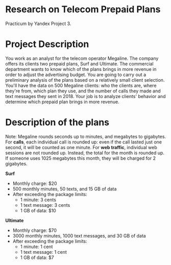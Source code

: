 # Research on Telecom Prepaid Plans
Practicum by Yandex Project 3.

# Project Description
You work as an analyst for the telecom operator Megaline. The company offers its clients two prepaid plans, Surf and Ultimate. The commercial department wants to know which of the plans brings in more revenue in order to adjust the advertising budget.
You are going to carry out a preliminary analysis of the plans based on a relatively small client selection. You'll have the data on 500 Megaline clients: who the clients are, where they're from, which plan they use, and the number of calls they made and text messages they sent in 2018. Your job is to analyze clients' behavior and determine which prepaid plan brings in more revenue.

# Description of the plans
Note: Megaline rounds seconds up to minutes, and megabytes to gigabytes. For **calls**, each individual call is rounded up: even if the call lasted just one second, it will be counted as one minute. For **web traffic**, individual web sessions are not rounded up. Instead, the total for the month is rounded up. If someone uses 1025 megabytes this month, they will be charged for 2 gigabytes.

**Surf**
* Monthly charge: $20
* 500 monthly minutes, 50 texts, and 15 GB of data
* After exceeding the package limits:
  * 1 minute: 3 cents
  * 1 text message: 3 cents
  * 1 GB of data: $10

**Ultimate**
* Monthly charge: $70
* 3000 monthly minutes, 1000 text messages, and 30 GB of data
* After exceeding the package limits:
  * 1 minute: 1 cent
  * 1 text message: 1 cent
  * 1 GB of data: $7
